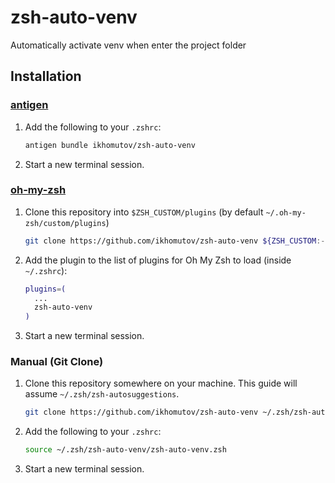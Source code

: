 # zsh-auto-venv
Automatically activate venv when enter the project folder

## Installation

### [antigen](https://github.com/zsh-users/antigen)

1. Add the following to your `.zshrc`:

    ```sh
    antigen bundle ikhomutov/zsh-auto-venv
    ```

2. Start a new terminal session.

### [oh-my-zsh](http://github.com/robbyrussell/oh-my-zsh)

1. Clone this repository into `$ZSH_CUSTOM/plugins` (by default `~/.oh-my-zsh/custom/plugins`)

    ```sh
    git clone https://github.com/ikhomutov/zsh-auto-venv ${ZSH_CUSTOM:-~/.oh-my-zsh/custom}/plugins/zsh-auto-venv
    ```

2. Add the plugin to the list of plugins for Oh My Zsh to load (inside `~/.zshrc`):

    ```sh
    plugins=(
      ...
      zsh-auto-venv
    )
    ```

3. Start a new terminal session.

### Manual (Git Clone)

1. Clone this repository somewhere on your machine. This guide will assume `~/.zsh/zsh-autosuggestions`.

    ```sh
    git clone https://github.com/ikhomutov/zsh-auto-venv ~/.zsh/zsh-auto-venv
    ```

2. Add the following to your `.zshrc`:

    ```sh
    source ~/.zsh/zsh-auto-venv/zsh-auto-venv.zsh
    ```

3. Start a new terminal session.
